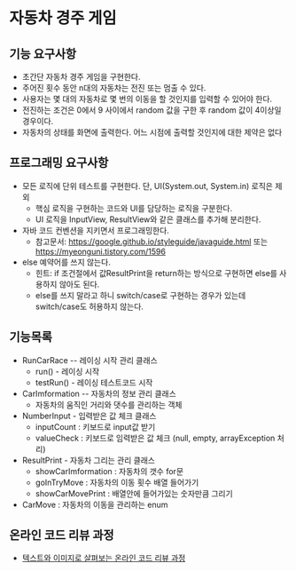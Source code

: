 # 자동차 경주 게임
## 기능 요구사항
* 초간단 자동차 경주 게임을 구현한다.
* 주어진 횟수 동안 n대의 자동차는 전진 또는 멈출 수 있다.
* 사용자는 몇 대의 자동차로 몇 번의 이동을 할 것인지를 입력할 수 있어야 한다.
* 전진하는 조건은 0에서 9 사이에서 random 값을 구한 후 random 값이 4이상일 경우이다.
* 자동차의 상태를 화면에 출력한다. 어느 시점에 출력할 것인지에 대한 제약은 없다

## 프로그래밍 요구사항
* 모든 로직에 단위 테스트를 구현한다. 단, UI(System.out, System.in) 로직은 제외
    * 핵심 로직을 구현하는 코드와 UI를 담당하는 로직을 구분한다.
    * UI 로직을 InputView, ResultView와 같은 클래스를 추가해 분리한다.
* 자바 코드 컨벤션을 지키면서 프로그래밍한다.
    * 참고문서: https://google.github.io/styleguide/javaguide.html 또는 https://myeonguni.tistory.com/1596
* else 예약어를 쓰지 않는다.
    * 힌트: if 조건절에서 값ResultPrint을 return하는 방식으로 구현하면 else를 사용하지 않아도 된다.
    * else를 쓰지 말라고 하니 switch/case로 구현하는 경우가 있는데 switch/case도 허용하지 않는다.
 
 ## 기능목록
 * RunCarRace -- 레이싱 시작 관리 클래스
    * run() - 레이싱 시작
    * testRun() - 레이싱 테스트코드 시작
 * CarImformation -- 자동차의 정보 관리 클래스
    * 자동차의 움직인 거리와 댓수를 관리하는 객체
 * NumberInput - 입력받은 값 체크 클래스
    * inputCount : 키보드로 input값 받기
    * valueCheck : 키보드로 임력받은 값 체크 (null, empty, arrayException 처리)
 * ResultPrint - 자동차 그리는 관리 클래스
    * showCarImformation : 자동차의 갯수 for문
    * goInTryMove : 자동차의 이동 횟수  배열 들어가기
    * showCarMovePrint : 배열안에 들어가있는 숫자만큼 그리기
 * CarMove : 자동차의 이동을 관리하는 enum
           
                  
 
## 온라인 코드 리뷰 과정
* [텍스트와 이미지로 살펴보는 온라인 코드 리뷰 과정](https://github.com/next-step/nextstep-docs/tree/master/codereview)
